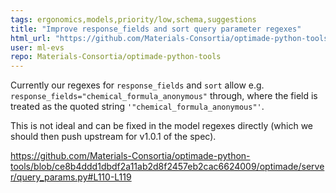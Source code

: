 ```yaml
---
tags: ergonomics,models,priority/low,schema,suggestions
title: "Improve response_fields and sort query parameter regexes"
html_url: "https://github.com/Materials-Consortia/optimade-python-tools/issues/808"
user: ml-evs
repo: Materials-Consortia/optimade-python-tools
---
```


Currently our regexes for `response_fields` and `sort` allow e.g. `response_fields="chemical_formula_anonymous"` through, where the field is treated as the quoted string `'"chemical_formula_anonymous"'`.

This is not ideal and can be fixed in the model regexes directly (which we should then push upstream for v1.0.1 of the spec).

https://github.com/Materials-Consortia/optimade-python-tools/blob/ce8b4ddd1dbdf2a11ab2d8f2457eb2cac6624009/optimade/server/query_params.py#L110-L119
